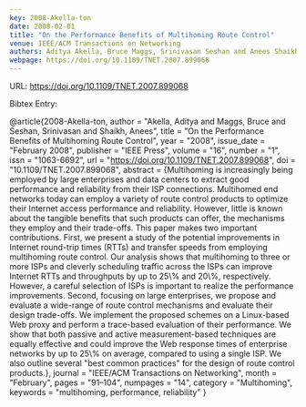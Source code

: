 ```yaml
---
key: 2008-Akella-ton
date: 2008-02-01
title: "On the Performance Benefits of Multihoming Route Control"
venue: IEEE/ACM Transactions on Networking
authors: Aditya Akella, Bruce Maggs, Srinivasan Seshan and Anees Shaikh
webpage: https://doi.org/10.1109/TNET.2007.899068
---
```


URL: https://doi.org/10.1109/TNET.2007.899068

Bibtex Entry:

@article{2008-Akella-ton,
    author = "Akella, Aditya and Maggs, Bruce and Seshan, Srinivasan and Shaikh, Anees",
    title = "On the Performance Benefits of Multihoming Route Control",
    year = "2008",
    issue_date = "February 2008",
    publisher = "IEEE Press",
    volume = "16",
    number = "1",
    issn = "1063-6692",
    url = "https://doi.org/10.1109/TNET.2007.899068",
    doi = "10.1109/TNET.2007.899068",
    abstract = {Multihoming is increasingly being employed by large enterprises and data centers to extract good performance and reliability from their ISP connections. Multihomed end networks today can employ a variety of route control products to optimize their Internet access performance and reliability. However, little is known about the tangible benefits that such products can offer, the mechanisms they employ and their trade-offs. This paper makes two important contributions. First, we present a study of the potential improvements in Internet round-trip times (RTTs) and transfer speeds from employing multihoming route control. Our analysis shows that multihoming to three or more ISPs and cleverly scheduling traffic across the ISPs can improve Internet RTTs and throughputs by up to 25\\% and 20\\%, respectively. However, a careful selection of ISPs is important to realize the performance improvements. Second, focusing on large enterprises, we propose and evaluate a wide-range of route control mechanisms and evaluate their design trade-offs. We implement the proposed schemes on a Linux-based Web proxy and perform a trace-based evaluation of their performance. We show that both passive and active measurement-based techniques are equally effective and could improve the Web response times of enterprise networks by up to 25\\% on average, compared to using a single ISP. We also outline several "best common practices" for the design of route control products.},
    journal = "IEEE/ACM Transactions on Networking",
    month = "February",
    pages = "91–104",
    numpages = "14",
    category = "Multihoming",
    keywords = "multihoming, performance, reliability"
}

